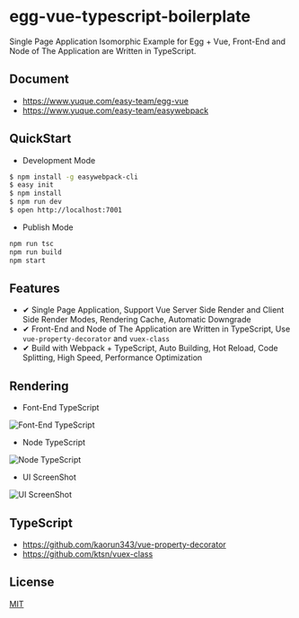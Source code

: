 # egg-vue-typescript-boilerplate

Single Page Application Isomorphic Example for Egg + Vue, Front-End and Node of The Application are Written in TypeScript.

## Document

- https://www.yuque.com/easy-team/egg-vue
- https://www.yuque.com/easy-team/easywebpack


## QuickStart

- Development Mode

```bash
$ npm install -g easywebpack-cli
$ easy init
$ npm install
$ npm run dev
$ open http://localhost:7001
```

- Publish Mode

```bash
npm run tsc
npm run build
npm start
```

## Features

- ✔︎ Single Page Application, Support Vue Server Side Render and Client Side Render Modes, Rendering Cache, Automatic Downgrade
- ✔︎ Front-End and Node of The Application are Written in TypeScript, Use `vue-property-decorator` and `vuex-class`
- ✔︎ Build with Webpack + TypeScript, Auto Building, Hot Reload, Code Splitting, High Speed, Performance Optimization

## Rendering

- Font-End TypeScript

![Font-End TypeScript](https://github.com/easy-team/egg-vue-typescript-boilerplate/blob/master/docs/images/vue-front-end.png?raw=true)

- Node TypeScript

![Node TypeScript](https://github.com/easy-team/egg-vue-typescript-boilerplate/blob/master/docs/images/vue-node.png?raw=true)

- UI ScreenShot

![UI ScreenShot](https://github.com/easy-team/egg-vue-typescript-boilerplate/blob/master/docs/images/vue-admin-ui.png?raw=true)

## TypeScript

- https://github.com/kaorun343/vue-property-decorator
- https://github.com/ktsn/vuex-class


## License

[MIT](LICENSE)
